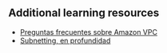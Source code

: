 ## Additional learning resources

* [Preguntas frecuentes sobre Amazon VPC](https://aws.amazon.com/es/vpc/faqs/?nc1=h_ls)
* [Subnetting, en profundidad](https://www.youtube.com/playlist?list=PLIhvC56v63IKrRHh3gvZZBAGvsvOhwrRF)
